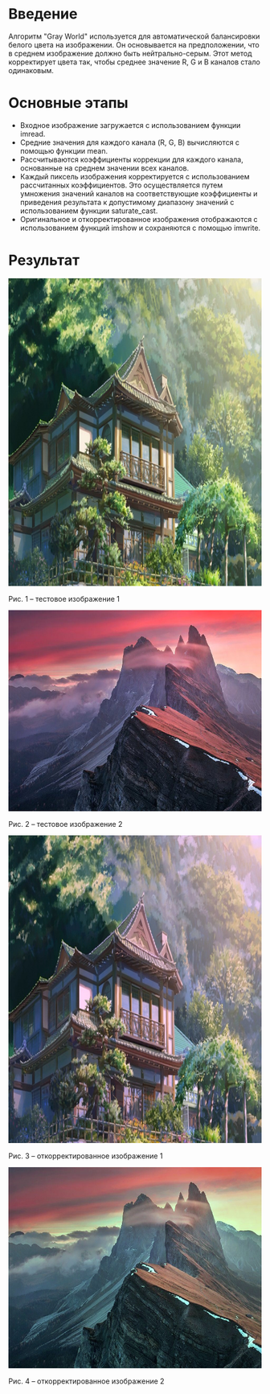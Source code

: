 # Введение
Алгоритм "Gray World" используется для автоматической балансировки белого цвета на изображении. Он основывается на предположении, что в среднем изображение должно быть нейтрально-серым. Этот метод корректирует цвета так, чтобы среднее значение R, G и B каналов стало одинаковым.

# Основные этапы
- Входное изображение загружается с использованием функции imread.
- Средние значения для каждого канала (R, G, B) вычисляются с помощью функции mean.
- Рассчитываются коэффициенты коррекции для каждого канала, основанные на среднем значении всех каналов. 
- Каждый пиксель изображения корректируется с использованием рассчитанных коэффициентов. Это осуществляется путем умножения значений каналов на соответствующие коэффициенты и приведения результата к допустимому диапазону значений с использованием функции saturate_cast.
- Оригинальное и откорректированное изображения отображаются с использованием функций imshow и сохраняются с помощью imwrite.

# Результат

<picture>
  <img src="../../pictures/lab03_test2.jpg" width="960" height="612">
</picture>
   
Рис. 1 – тестовое изображение 1

<picture>
  <img src="../../pictures/lab03_test1.jpg" width="550" height="400">
</picture>
   
Рис. 2 – тестовое изображение 2

<picture>
  <img src="../../pictures/lab09_gray_world_balanced.jpg" width="960" height="612">
</picture>
   
Рис. 3 – откорректированное изображение 1

<picture>
  <img src="../../pictures/lab09_gray_world_balanced1.jpg" width="550" height="400">
</picture>
   
Рис. 4 – откорректированное изображение 2
